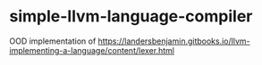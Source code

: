 # simple-llvm-language-compiler
OOD implementation of https://landersbenjamin.gitbooks.io/llvm-implementing-a-language/content/lexer.html
